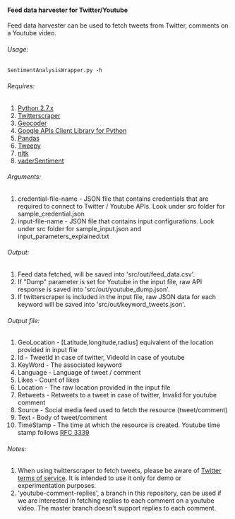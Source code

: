 #### Feed data harvester for Twitter/Youtube


Feed data harvester can be used to fetch tweets from Twitter, comments on a Youtube video.

###### Usage:



```
SentimentAnalysisWrapper.py -h
```

###### Requires:




1. [Python 2.7.x](https://www.python.org/download/releases/2.7/)
2. [Twitterscraper](https://github.com/taspinar/twitterscraper/#2-installation-and-usage)
3. [Geocoder](https://pypi.python.org/pypi/geocoder/1.8.0)
4. [Google APIs Client Library for Python](https://developers.google.com/youtube/v3/quickstart/python)
5. [Pandas](https://pandas.pydata.org/pandas-docs/stable/install.html#installation)
6. [Tweepy](https://github.com/tweepy/tweepy#installation)
7. [nltk](https://www.nltk.org/install.html)
8. [vaderSentiment](https://github.com/cjhutto/vaderSentiment#installation)

###### Arguments:



1. credential-file-name - JSON file that contains credentials that are required to connect to Twitter / Youtube APIs. Look under src folder for sample_credential.json
2. input-file-name - JSON file that contains input configurations. Look under src folder for sample_input.json and input_parameters_explained.txt



###### Output:



1. Feed data fetched, will be saved into 'src/out/feed_data.csv'.
2. If "Dump" parameter is set for Youtube in the input file, raw API response is saved into 'src/out/youtube_dump.json'.
3. If twitterscraper is included in the input file, raw JSON data for each keyword will be saved into 'src/out/keyword_tweets.json'.



###### Output file:
1. GeoLocation - [Latitude,longitude,radius] equivalent of the location provided in input file
2. Id - TweetId in case of twitter, VideoId in case of youtube
3. KeyWord - The associated keyword
4. Language - Language of tweet / comment
5. Likes - Count of likes
6. Location - The raw location provided in the input file
7. Retweets - Retweets to a tweet in case of twitter, Invalid for youtube comment
8. Source - Social media feed used to fetch the resource (tweet/comment)
9. Text - Body of tweet/comment
10. TimeStamp - The time at which the resource is created. Youtube time stamp follows [RFC 3339](https://tools.ietf.org/html/rfc3339)



###### Notes:
1. When using twitterscraper to fetch tweets, please be aware of [Twitter terms of service](https://twitter.com/en/tos). It is intended to use it only for demo or experimentation purposes.
2. 'youtube-comment-replies', a branch in this repository, can be used if we are interested in fetching replies to each comment on a youtube video. The master branch doesn't support replies to each comment.
